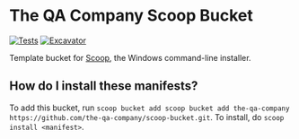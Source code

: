 # The QA Company Scoop Bucket

[![Tests](https://github.com/the-qa-company/scoop-bucket/actions/workflows/ci.yml/badge.svg)](https://github.com/the-qa-company/scoop-bucket/actions/workflows/ci.yml) [![Excavator](https://github.com/the-qa-company/scoop-bucket/actions/workflows/excavator.yml/badge.svg)](https://github.com/the-qa-company/scoop-bucket/actions/workflows/excavator.yml)

Template bucket for [Scoop](https://scoop.sh), the Windows command-line installer.

## How do I install these manifests?

To add this bucket, run `scoop bucket add scoop bucket add the-qa-company https://github.com/the-qa-company/scoop-bucket.git`. To install, do `scoop install <manifest>`.
